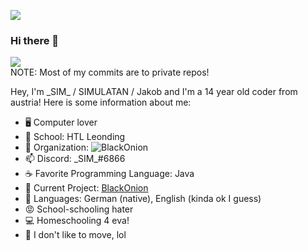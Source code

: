 ![ ](https://komarev.com/ghpvc/?username=SIMULATAN&style=flat-square&color=blueviolet)
### Hi there 👋

![ ](https://github-readme-stats.vercel.app/api?username=SIMULATAN&show_icons=true&theme=dracula)
<br>NOTE: Most of my commits are to private repos!

Hey, I'm \_SIM\_ / SIMULATAN / Jakob and I'm a 14 year old coder from austria!
Here is some information about me:
- 🖥️ Computer lover
- 🏫 School: HTL Leonding
- 👯 Organization: ![BlackOnion](https://github.com/black0nion)
- 📫 Discord: \_SIM\_#6866
- ☕ Favorite Programming Language: Java
- 🔭 Current Project: [BlackOnion](https://www.black-onion.com)
- 📙 Languages: German (native), English (kinda ok I guess)
- 😡 School-schooling hater
- 💻 Homeschooling 4 eva!
- 🦥 I don't like to move, lol
